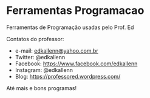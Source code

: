 # Ferramentas Programacao
Ferramentas de Programação usadas pelo Prof. Ed

Contatos do professor: 
- e-mail: edkallenn@yahoo.com.br
- Twitter: @edkallenn
- Facebook: https://www.facebook.com/edkallenn
- Instagram: @edkallenn
- Blog: https://professored.wordpress.com/

Até mais e bons programas!
